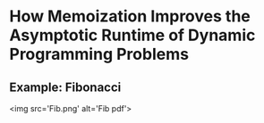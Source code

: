 # How Memoization Improves the Asymptotic Runtime of Dynamic Programming Problems

## Example: Fibonacci
<img src='Fib.png' alt='Fib pdf'\>